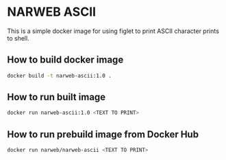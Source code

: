 # NARWEB ASCII
This is a simple docker image for using figlet to print ASCII character prints to shell.
## How to build docker image
```bash
docker build -t narweb-ascii:1.0 .
```
## How to run built image
```bash
docker run narweb-ascii:1.0 <TEXT TO PRINT>
```
## How to run prebuild image from Docker Hub
```bash
docker run narweb/narweb-ascii <TEXT TO PRINT>